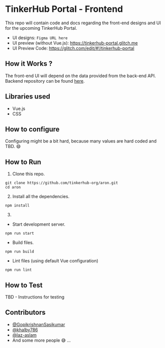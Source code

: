 # TinkerHub Portal - Frontend

This repo will contain code and docs regarding the front-end designs and UI for the upcoming TinkerHub Portal.

- UI designs: `Figma URL here`
- UI preview (without Vue.js): https://tinkerhub-portal.glitch.me
- UI Preview Code: https://glitch.com/edit/#!/tinkerhub-portal

## How it Works ?

The front-end UI will depend on the data provided from the back-end API. Backend repository can be found [here](https://github.com/tinkerhub-org/swartz).

## Libraries used

* Vue.js
* CSS

## How to configure

Configuring might be a bit hard, because many values are hard coded and TBD. :smile:

## How to Run

1. Clone this repo.

```
git clone https://github.com/tinkerhub-org/aron.git
cd aron
```

2. Install all the dependencies.

```
npm install
```

3. 
  - Start development server.
  
  ```
  npm run start
  ```
  
  - Build files.
  
  ```
  npm run build
  ```
  
  - Lint files (using default Vue configuration)
  
  ```
  npm run lint
  ```
  

## How to Test 

TBD - Instructions for testing  

## Contributors

- [@GopikrishnanSasikumar](https://github.com/GopikrishnanSasikumar)
- [@khalby786](https://github.com/khalby786)
- [@laz-aslam](https://github.com/laz-aslam)
- And some more people :sweat_smile: ...
